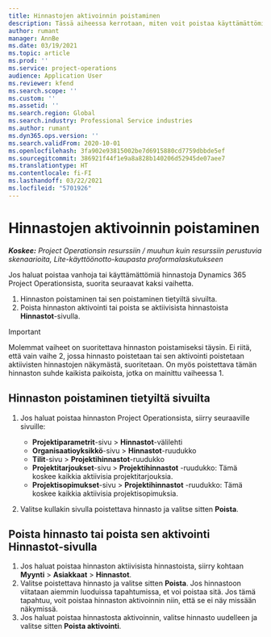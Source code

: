 ```yaml
---
title: Hinnastojen aktivoinnin poistaminen
description: Tässä aiheessa kerrotaan, miten voit poistaa käyttämättömien, vanhojen hinnastojen aktivoinnin tai poistaa ne käytöstä.
author: rumant
manager: AnnBe
ms.date: 03/19/2021
ms.topic: article
ms.prod: ''
ms.service: project-operations
audience: Application User
ms.reviewer: kfend
ms.search.scope: ''
ms.custom: ''
ms.assetid: ''
ms.search.region: Global
ms.search.industry: Professional Service industries
ms.author: rumant
ms.dyn365.ops.version: ''
ms.search.validFrom: 2020-10-01
ms.openlocfilehash: 3fa902e93815002be7d6915880cd7759dbbde5ef
ms.sourcegitcommit: 386921f44f1e9a8a828b140206d52945de07aee7
ms.translationtype: HT
ms.contentlocale: fi-FI
ms.lasthandoff: 03/22/2021
ms.locfileid: "5701926"
---
```

# <a name="deactivate-price-lists"></a>Hinnastojen aktivoinnin poistaminen 

_**Koskee:** Project Operationsin resurssiin / muuhun kuin resurssiin perustuvia skenaarioita, Lite-käyttöönotto-kaupasta proformalaskutukseen_

Jos haluat poistaa vanhoja tai käyttämättömiä hinnastoja Dynamics 365 Project Operationsista, suorita seuraavat kaksi vaihetta. 

1. Hinnaston poistaminen tai sen poistaminen tietyiltä sivuilta.
2. Poista hinnaston aktivointi tai poista se aktiivisista hinnastoista **Hinnastot**-sivulla.

>[!IMPORTANT]
> Molemmat vaiheet on suoritettava hinnaston poistamiseksi täysin. Ei riitä, että vain vaihe 2, jossa hinnasto poistetaan tai sen aktivointi poistetaan aktiivisten hinnastojen näkymästä, suoritetaan. On myös poistettava tämän hinnaston suhde kaikista paikoista, jotka on mainittu vaiheessa 1.

## <a name="delete-the-price-list-from-specific-pages"></a>Hinnaston poistaminen tietyiltä sivuilta
1. Jos haluat poistaa hinnaston Project Operationsista, siirry seuraaville sivuille:  

      - **Projektiparametrit**-sivu > **Hinnastot**-välilehti
      - **Organisaatioyksikkö**-sivu > **Hinnastot**-ruudukko
      - **Tilit**-sivu > **Projektihinnastot**-ruudukko
      - **Projektitarjoukset**-sivu > **Projektihinnastot** -ruudukko: Tämä koskee kaikkia aktiivisia projektitarjouksia.
      - **Projektisopimukset**-sivu > **Projektihinnastot** -ruudukko: Tämä koskee kaikkia aktiivisia projektisopimuksia.

 2. Valitse kullakin sivulla poistettava hinnasto ja valitse sitten **Poista**. 
 
## <a name="delete-or-deactivate-the-price-list-from-the-price-lists-page"></a>Poista hinnasto tai poista sen aktivointi Hinnastot-sivulla
 
1. Jos haluat poistaa hinnaston aktiivisista hinnastoista, siirry kohtaan **Myynti** > **Asiakkaat** > **Hinnastot**. 
2. Valitse poistettava hinnasto ja valitse sitten **Poista**. Jos hinnastoon viitataan aiemmin luoduissa tapahtumissa, et voi poistaa sitä. Jos tämä tapahtuu, voit poistaa hinnaston aktivoinnin niin, että se ei näy missään näkymissä. 
3. Jos haluat poistaa hinnastosta aktivoinnin, valitse hinnasto uudelleen ja valitse sitten **Poista aktivointi**.   
